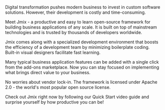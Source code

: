 Digital transformation pushes modern business to invest in custom software solutions. However, their development is costly and time-consuming. 

Meet Jmix - a productive and easy to learn open-source framework for building business applications of any scale. It is built on top of mainstream technologies and is trusted by thousands of developers worldwide. 

Jmix comes along with a specialized development environment that boosts the efficiency of a development team by minimizing boilerplate coding. Built-in visual designers facilitate fast learning. 

Many typical business application features can be added with a single click from the add-ons marketplace. Now you can stay focused on implementing what brings direct value to your business.

No worries about vendor lock-in. The framework is licensed under Apache 2.0 - the world's most popular open source license.

Check out Jmix right now by following our Quick Start video guide and surprise yourself by how productive you can be!